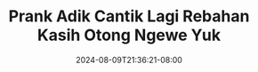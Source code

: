 --- 
title: "Prank Adik Cantik Lagi Rebahan Kasih Otong Ngewe Yuk"
description: "  bokeh Prank Adik Cantik Lagi Rebahan Kasih Otong Ngewe Yuk yandek video full  "
date: 2024-08-09T21:36:21-08:00
file_code: "fzf39ysa2yzn"
draft: false
cover: "dafbuur2irue2n06.jpg"
tags: ["Prank", "Adik", "Cantik", "Lagi", "Rebahan", "Kasih", "Otong", "Ngewe", "Yuk", "bokep-indo", "bokep-viral", "bokep-ig"]
length: 286
fld_id: "1413958"
foldername: "3we santuy"
categories: ["3we santuy"]
views: 43
---
